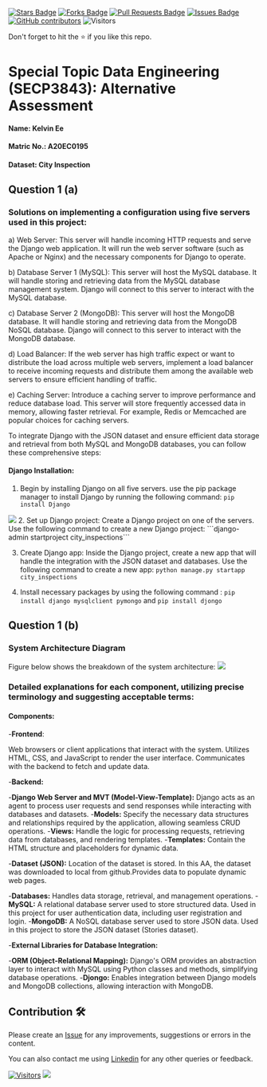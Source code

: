 <a href="https://github.com/drshahizan/SECP3843/stargazers"><img src="https://img.shields.io/github/stars/drshahizan/SECP3843" alt="Stars Badge"/></a>
<a href="https://github.com/drshahizan/SECP3843/network/members"><img src="https://img.shields.io/github/forks/drshahizan/SECP3843" alt="Forks Badge"/></a>
<a href="https://github.com/drshahizan/SECP3843/pulls"><img src="https://img.shields.io/github/issues-pr/drshahizan/SECP3843" alt="Pull Requests Badge"/></a>
<a href="https://github.com/drshahizan/SECP3843/issues"><img src="https://img.shields.io/github/issues/drshahizan/SECP3843" alt="Issues Badge"/></a>
<a href="https://github.com/drshahizan/SECP3843/graphs/contributors"><img alt="GitHub contributors" src="https://img.shields.io/github/contributors/drshahizan/SECP3843?color=2b9348"></a>
![Visitors](https://api.visitorbadge.io/api/visitors?path=https%3A%2F%2Fgithub.com%2Fdrshahizan%2FSECP3843&labelColor=%23d9e3f0&countColor=%23697689&style=flat)


Don't forget to hit the :star: if you like this repo.

# Special Topic Data Engineering (SECP3843): Alternative Assessment

#### Name: Kelvin Ee
#### Matric No.: A20EC0195
#### Dataset: City Inspection

## Question 1 (a)

### Solutions on implementing a configuration using five servers used in this project:

a) Web Server: This server will handle incoming HTTP requests and serve the Django web application. It will run the web server software (such as Apache or Nginx) and the necessary components for Django to operate.

b) Database Server 1 (MySQL): This server will host the MySQL database. It will handle storing and retrieving data from the MySQL database management system. Django will connect to this server to interact with the MySQL database.

c) Database Server 2 (MongoDB): This server will host the MongoDB database. It will handle storing and retrieving data from the MongoDB NoSQL database. Django will connect to this server to interact with the MongoDB database.

d) Load Balancer: If the web server has high traffic expect or want to distribute the load across multiple web servers, implement a load balancer to receive incoming requests and distribute them among the available web servers to ensure efficient handling of traffic.

e) Caching Server:  Introduce a caching server to improve performance and reduce database load. This server will store frequently accessed data in memory, allowing faster retrieval. For example, Redis or Memcached are popular choices for caching servers.

To integrate Django with the JSON dataset and ensure efficient data storage and retrieval from both MySQL and MongoDB databases, you can follow these comprehensive steps:

#### Django Installation: 
1. Begin by installing Django on all five servers. use the pip package manager to install Django by running the following command:
```pip install Django```
<img src="./files/images/installdjango.png">
2. Set up Django project: Create a Django project on one of the servers. Use the following command to create a new Django project:
```django-admin startproject city_inspections```

3. Create Django app: Inside the Django project, create a new app that will handle the integration with the JSON dataset and databases. Use the following command to create a new app:
```python manage.py startapp city_inspections```

4. Install necessary packages by using the following command :
```pip install django mysqlclient pymongo``` and ```pip install djongo```

## Question 1 (b)
### System Architecture Diagram
Figure below shows the breakdown of the system architecture:
<img src="./files/images/1b.png">
### Detailed explanations for each component, utilizing precise terminology and suggesting acceptable terms:
#### Components:

-**Frontend**:

Web browsers or client applications that interact with the system.
Utilizes HTML, CSS, and JavaScript to render the user interface.
Communicates with the backend to fetch and update data.

-**Backend:**

  -**Django Web Server and MVT (Model-View-Template):**
  Django acts as an agent to process user requests and send responses while interacting with databases and datasets.
    -**Models:** Specify the necessary data structures and relationships required by the application, allowing seamless CRUD operations.
    -**Views:** Handle the logic for processing requests, retrieving data from databases, and rendering templates.
    -**Templates:** Contain the HTML structure and placeholders for dynamic data.

-**Dataset (JSON):**
Location of the dataset is stored. In this AA, the dataset was downloaded to local from github.Provides data to populate dynamic web pages.

-**Databases:**
Handles data storage, retrieval, and management operations.
  -**MySQL:**
    A relational database server used to store structured data.
    Used in this project for user authentication data, including user registration and login.
  -**MongoDB:**
    A NoSQL database server used to store JSON data.
    Used in this project to store the JSON dataset (Stories dataset).

-**External Libraries for Database Integration:**

  -**ORM (Object-Relational Mapping):**
    Django's ORM provides an abstraction layer to interact with MySQL using Python classes and methods, simplifying database operations.
  -**Djongo:**
    Enables integration between Django models and MongoDB collections, allowing interaction with MongoDB.



## Contribution 🛠️
Please create an [Issue](https://github.com/drshahizan/special-topic-data-engineering/issues) for any improvements, suggestions or errors in the content.

You can also contact me using [Linkedin](https://www.linkedin.com/in/drshahizan/) for any other queries or feedback.

[![Visitors](https://api.visitorbadge.io/api/visitors?path=https%3A%2F%2Fgithub.com%2Fdrshahizan&labelColor=%23697689&countColor=%23555555&style=plastic)](https://visitorbadge.io/status?path=https%3A%2F%2Fgithub.com%2Fdrshahizan)
![](https://hit.yhype.me/github/profile?user_id=81284918)


